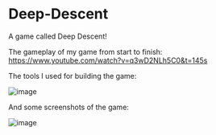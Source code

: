 # Deep-Descent
A game called Deep Descent!

The gameplay of my game from start to finish: https://www.youtube.com/watch?v=q3wD2NLh5C0&t=145s

The tools I used for building the game:

![image](https://github.com/user-attachments/assets/752bd319-4f89-4209-9a4e-699fd8b984a1)

And some screenshots of the game:

![image](https://github.com/user-attachments/assets/1a5bb501-5c2c-46a9-9245-e7a6785c30dc)

